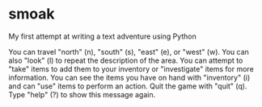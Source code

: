 # smoak
My first attempt at writing a text adventure using Python

You can travel "north" (n), "south" (s), "east" (e), or "west" (w). You can also "look" (l) to repeat the description of the area.
You can attempt to "take" items to add them to your inventory or "investigate" items for more information.
You can see the items you have on hand with "inventory" (i) and can "use" items to perform an action.
Quit the game with "quit" (q). Type "help" (?) to show this message again.
